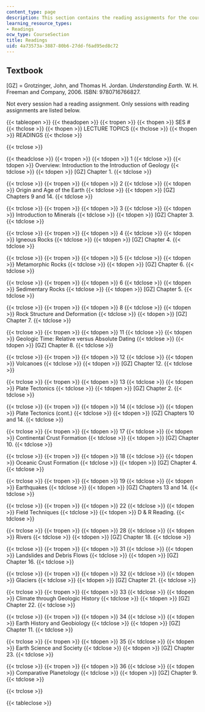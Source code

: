 ```yaml
---
content_type: page
description: This section contains the reading assignments for the course.
learning_resource_types:
- Readings
ocw_type: CourseSection
title: Readings
uid: 4a73573a-3887-80b6-27dd-f6ad95ed8c72
---
```


Textbook
--------

\[GZ\] = Grotzinger, ﻿John, and Thomas H. Jordan. _Understanding Earth_. W. H. Freeman and Company, 2006. ISBN: 9780716766827.﻿

Not every session had a reading assignment. Only sessions with reading assignments are listed below.

{{< tableopen >}}
{{< theadopen >}}
{{< tropen >}}
{{< thopen >}}
SES #
{{< thclose >}}
{{< thopen >}}
LECTURE TOPICS
{{< thclose >}}
{{< thopen >}}
READINGS
{{< thclose >}}

{{< trclose >}}

{{< theadclose >}}
{{< tropen >}}
{{< tdopen >}}
1
{{< tdclose >}}
{{< tdopen >}}
Overview: Introduction to the Introduction of Geology
{{< tdclose >}}
{{< tdopen >}}
\[GZ\] Chapter 1.
{{< tdclose >}}

{{< trclose >}}
{{< tropen >}}
{{< tdopen >}}
2
{{< tdclose >}}
{{< tdopen >}}
Origin and Age of the Earth
{{< tdclose >}}
{{< tdopen >}}
\[GZ\] Chapters 9 and 14.
{{< tdclose >}}

{{< trclose >}}
{{< tropen >}}
{{< tdopen >}}
3
{{< tdclose >}}
{{< tdopen >}}
Introduction to Minerals
{{< tdclose >}}
{{< tdopen >}}
\[GZ\] Chapter 3.
{{< tdclose >}}

{{< trclose >}}
{{< tropen >}}
{{< tdopen >}}
4
{{< tdclose >}}
{{< tdopen >}}
Igneous Rocks
{{< tdclose >}}
{{< tdopen >}}
\[GZ\] Chapter 4.
{{< tdclose >}}

{{< trclose >}}
{{< tropen >}}
{{< tdopen >}}
5
{{< tdclose >}}
{{< tdopen >}}
Metamorphic Rocks
{{< tdclose >}}
{{< tdopen >}}
\[GZ\] Chapter 6.
{{< tdclose >}}

{{< trclose >}}
{{< tropen >}}
{{< tdopen >}}
6
{{< tdclose >}}
{{< tdopen >}}
Sedimentary Rocks
{{< tdclose >}}
{{< tdopen >}}
\[GZ\] Chapter 5.
{{< tdclose >}}

{{< trclose >}}
{{< tropen >}}
{{< tdopen >}}
8
{{< tdclose >}}
{{< tdopen >}}
Rock Structure and Deformation
{{< tdclose >}}
{{< tdopen >}}
\[GZ\] Chapter 7.
{{< tdclose >}}

{{< trclose >}}
{{< tropen >}}
{{< tdopen >}}
11
{{< tdclose >}}
{{< tdopen >}}
Geologic Time: Relative versus Absolute Dating
{{< tdclose >}}
{{< tdopen >}}
\[GZ\] Chapter 8.
{{< tdclose >}}

{{< trclose >}}
{{< tropen >}}
{{< tdopen >}}
12
{{< tdclose >}}
{{< tdopen >}}
Volcanoes
{{< tdclose >}}
{{< tdopen >}}
\[GZ\] Chapter 12.
{{< tdclose >}}

{{< trclose >}}
{{< tropen >}}
{{< tdopen >}}
13
{{< tdclose >}}
{{< tdopen >}}
Plate Tectonics
{{< tdclose >}}
{{< tdopen >}}
\[GZ\] Chapter 2.
{{< tdclose >}}

{{< trclose >}}
{{< tropen >}}
{{< tdopen >}}
14
{{< tdclose >}}
{{< tdopen >}}
Plate Tectonics (cont.)
{{< tdclose >}}
{{< tdopen >}}
\[GZ\] Chapters 10 and 14.
{{< tdclose >}}

{{< trclose >}}
{{< tropen >}}
{{< tdopen >}}
17
{{< tdclose >}}
{{< tdopen >}}
Continental Crust Formation
{{< tdclose >}}
{{< tdopen >}}
\[GZ\] Chapter 10.
{{< tdclose >}}

{{< trclose >}}
{{< tropen >}}
{{< tdopen >}}
18
{{< tdclose >}}
{{< tdopen >}}
Oceanic Crust Formation
{{< tdclose >}}
{{< tdopen >}}
\[GZ\] Chapter 4.
{{< tdclose >}}

{{< trclose >}}
{{< tropen >}}
{{< tdopen >}}
19
{{< tdclose >}}
{{< tdopen >}}
Earthquakes
{{< tdclose >}}
{{< tdopen >}}
\[GZ\] Chapters 13 and 14.
{{< tdclose >}}

{{< trclose >}}
{{< tropen >}}
{{< tdopen >}}
22
{{< tdclose >}}
{{< tdopen >}}
Field Techniques
{{< tdclose >}}
{{< tdopen >}}
D & R Reading.
{{< tdclose >}}

{{< trclose >}}
{{< tropen >}}
{{< tdopen >}}
28
{{< tdclose >}}
{{< tdopen >}}
Rivers
{{< tdclose >}}
{{< tdopen >}}
\[GZ\] Chapter 18.
{{< tdclose >}}

{{< trclose >}}
{{< tropen >}}
{{< tdopen >}}
31
{{< tdclose >}}
{{< tdopen >}}
Landslides and Debris Flows
{{< tdclose >}}
{{< tdopen >}}
\[GZ\] Chapter 16.
{{< tdclose >}}

{{< trclose >}}
{{< tropen >}}
{{< tdopen >}}
32
{{< tdclose >}}
{{< tdopen >}}
Glaciers
{{< tdclose >}}
{{< tdopen >}}
\[GZ\] Chapter 21.
{{< tdclose >}}

{{< trclose >}}
{{< tropen >}}
{{< tdopen >}}
33
{{< tdclose >}}
{{< tdopen >}}
Climate through Geologic History
{{< tdclose >}}
{{< tdopen >}}
\[GZ\] Chapter 22.
{{< tdclose >}}

{{< trclose >}}
{{< tropen >}}
{{< tdopen >}}
34
{{< tdclose >}}
{{< tdopen >}}
Earth History and Geobiology
{{< tdclose >}}
{{< tdopen >}}
\[GZ\] Chapter 11.
{{< tdclose >}}

{{< trclose >}}
{{< tropen >}}
{{< tdopen >}}
35
{{< tdclose >}}
{{< tdopen >}}
Earth Science and Society
{{< tdclose >}}
{{< tdopen >}}
\[GZ\] Chapter 23.
{{< tdclose >}}

{{< trclose >}}
{{< tropen >}}
{{< tdopen >}}
36
{{< tdclose >}}
{{< tdopen >}}
Comparative Planetology
{{< tdclose >}}
{{< tdopen >}}
\[GZ\] Chapter 9.
{{< tdclose >}}

{{< trclose >}}

{{< tableclose >}}